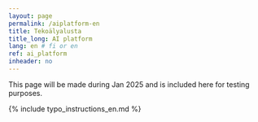 ```yaml
---
layout: page
permalink: /aiplatform-en
title: Tekoälyalusta
title_long: AI platform
lang: en # fi or en
ref: ai_platform
inheader: no
---
```


This page will be made during Jan 2025 and is included here for testing purposes. 


{% include typo_instructions_en.md %}

